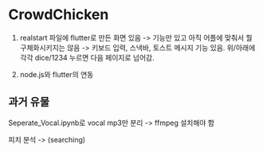 # CrowdChicken

1. realstart 파일에 flutter로 만든 화면 있음 
-> 기능만 있고 아직 어플에 맞춰서 뭘 구체화시키지는 않음
-> 키보드 입력, 스낵바, 토스트 메시지 기능 있음. 위/아래에 각각 dice/1234 누르면 다음 페이지로 넘어감.

2. node.js와 flutter의 연동



## 과거 유물
Seperate_Vocal.ipynb로 vocal mp3만 분리
-> ffmpeg 설치해야 함

피치 분석
-> (searching)
